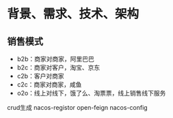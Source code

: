 # 背景、需求、技术、架构
## 销售模式
- b2b：商家对商家，阿里巴巴
- b2c：商家对客户，淘宝、京东
- c2b：客户对商家
- c2c：商家对商家，咸鱼
- o2o：线上对线下，饿了么、淘票票，线上销售线下服务

crud生成
nacos-registor open-feign nacos-config
